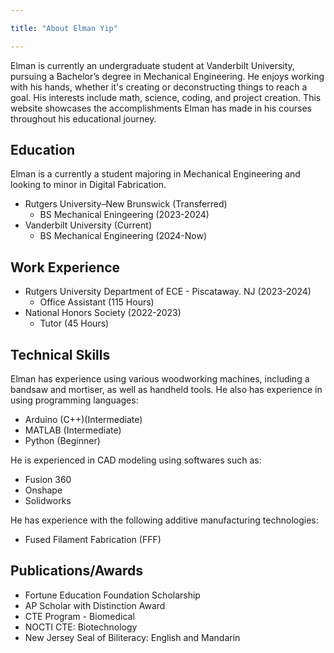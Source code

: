 ```yaml
---

title: "About Elman Yip"

---
```


Elman is currently an undergraduate student at Vanderbilt University, pursuing a Bachelor’s degree in Mechanical Engineering. He enjoys working with his hands, whether it's creating or deconstructing things to reach a goal. His interests include math, science, coding, and project creation. This website showcases the accomplishments Elman has made in his courses throughout his educational journey.

## Education

Elman is a currently a student majoring in Mechanical Engineering and looking to minor in Digital Fabrication. 

* Rutgers University–New Brunswick (Transferred)
  * BS Mechanical Eningeering (2023-2024)
* Vanderbilt University (Current)
  * BS Mechanical Engineering (2024-Now)

## Work Experience

* Rutgers University Department of ECE - Piscataway. NJ (2023-2024)
  * Office Assistant (115 Hours)
* National Honors Society (2022-2023)
  * Tutor (45 Hours)

## Technical Skills

Elman has experience using various woodworking machines, including a bandsaw and mortiser, as well as handheld tools. 
He also has experience in using programming languages:

* Arduino (C++)(Intermediate)
* MATLAB (Intermediate)
* Python (Beginner)

He is experienced in CAD modeling using softwares such as:

* Fusion 360
* Onshape
* Solidworks

He has experience with the following additive manufacturing technologies:

* Fused Filament Fabrication (FFF)

## Publications/Awards

* Fortune Education Foundation Scholarship
* AP Scholar with Distinction Award
* CTE Program - Biomedical
* NOCTI CTE: Biotechnology
* New Jersey Seal of Biliteracy: English and Mandarin
